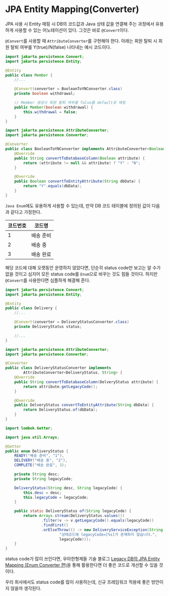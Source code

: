 # JPA Entity Mapping(Converter)
JPA 사용 시 Entity 매핑 시 DB의 코드값과 Java 상태 값을 연결해 주는 과정에서 유용하게 사용할 수 있는
어노테이션이 있다.
그것은 바로 ```@Convert```이다.

```@Convert```를 사용할 때 ```AttributeConverter```를 구현해야 한다.
아래는 회원 탈퇴 시 회원 탈퇴 여부를 Y(true)/N(false) 나타내는 예시 코드이다.

```java
import jakarta.persistence.Convert;
import jakarta.persistence.Entity;

@Entity
public class Member {
    //...

    @Convert(converter = BooleanToYNConverter.class)
    private boolean withdrawal;

    // Member 생성시 회원 탈퇴 여부를 false를 default로 매핑
    public Member(boolean withdrawal) {
        this.withdrawal = false;
    }
}
```
```java
import jakarta.persistence.AttributeConverter;
import jakarta.persistence.Converter;

@Converter
public class BooleanToYNConverter implements AttributeConverter<Boolean, String> {
    @Override
    public String convertToDatabaseColumn(Boolean attribute) {
        return (attribute != null && attribute) ? "Y" : "N";
    }

    @Override
    public Boolean convertToEntityAttribute(String dbData) {
        return "Y".equals(dbData);
    }
}
```
```Java Enum```에도 유용하게 사용할 수 있는데, 만약 DB 코드 테이블에 정의된 값이 다음과 같다고 가정한다.

| 코드번호 | 코드명   |
|------|-------|
| 1    | 배송 준비 |
| 2    | 배송 중  |
| 3    | 배송 완료 |

해당 코드에 대해 오랫동안 운영하지 않았다면,
단순히 status code만 보고는 알 수가 없을 것이고 심지어 모든 status code를 ```Enum```으로 바꾸는 것도 힘들 것이다.
하지만 ```@Convert```를 사용한다면 심플하게 해결해 준다.

```java
import jakarta.persistence.Convert;
import jakarta.persistence.Entity;

@Entity
public class Delivery {
    //...

    @Convert(converter = DeliveryStatusConverter.class)
    private DeliveryStatus status;

    //...
}
```

```java
import jakarta.persistence.AttributeConverter;
import jakarta.persistence.Converter;

@Converter
public class DeliveryStatusConverter implements
        AttributeConverter<DeliveryStatus, String> {
    @Override
    public String convertToDatabaseColumn(DelveryStatus attribute) {
        return attribute.getLegacyCode();
    }

    @Override
    public DelveryStatus convertToEntityAttribute(String dbData) {
        return DeliveryStatus.of(dbData);
    }
}
```
```java
import lombok.Getter;

import java.util.Arrays;

@Getter
public enum DeliveryStatus {
    READY("배송 준비", "1"),
    DELIVERY("배송 중", "2"),
    COMPLETE("배송 완료", 3);

    private String desc;
    private String legacyCode;

    DeliveryStatus(String desc, String legacyCode) {
        this.desc = desc;
        this.legacyCode = legacyCode;
    }

    public static DeliveryStatus of(String legacyCode) {
        return Arrays.stream(DeliveryStatus.values())
                .filter(v -> v.getLegacyCode().equals(legacyCode))
                .findFirst()
                .orElseThrow(() -> new DeliveryServiceException(String.format(
                        "상태코드에 legacyCode=[%s]가 존재하지 않습니다.",
                        legacyCode)));
    }
}
```
status code가 많이 쓰인다면, 우아한형제들 기술 블로그  [Legacy DB의 JPA Entity Mapping (Enum Converter 편)](https://techblog.woowahan.com/2600/)을 통해 활용한다면
더 좋은 코드로 개선할 수 있을 것이다.

우리 회사에서도 status code를 많이 사용하는데, 신규 프레임워크 적용에 좋은 방안이지 않을까 생각된다.


